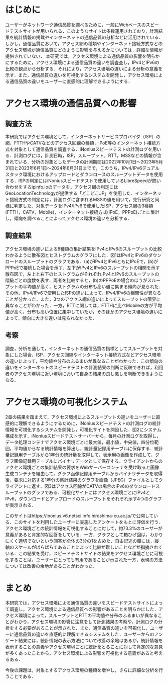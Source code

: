# はじめに
ユーザーがネットワーク通信品質を調べるために，一般にWebベースのスピードテストサイトが用いられる．このようなサイトは多数運用されており，計測結果を統計情報の掲載やインターネットの通信品質の分析などに活用されている．しかし，通信品質において，アクセス網の種類やインターネット接続方式などのアクセス環境が通信品質にどのように影響を与えるかについては，詳細な情報が提供されていない．
本研究では，アクセス環境による通信品質の影響を明らかにするために，アクセス環境による通信品質の違いを調査査し，IPv4とIPv6の比較の観点から分析する．それにより，アクセス環境の違いによる分析の意義を示す．また，通信品質の違いを可視化するシステムを開発し，アクセス環境による通信品質の違いをユーザーに直感的に理解できるようにする．
# アクセス環境の通信品質への影響

## 調査方法
本研究ではアクセス環境として，インターネットサービスプロバイダ（ISP）の網，FTTHやCATVなどのアクセス回線の種類，IPoE等のインターネット接続方式を対象として通信品質を調査する．iNoniusスピードテストの計測ログを用いる．計測ログには，計測日時，ISP，スループット，RTT，MSSなどの情報が含まれている．分析の対象としたデータの計測期間は2022年10月1日〜2023年5月31日と2023年6月1日〜2024年6月31日までで，このうち，IPv4/IPv6デュアルスタック環境におけるアップロードとダウンロースのスループットデータを使用する．ISPの判定にはiNoniusスピードテストで使用しているLibreSpeedが問い合わせをするipinfo.ioのデータを，アクセス網の判定にはGeoLocationTechnologyが提供する「どこどこJP」を使用した．インターネット接続方式の判定には，計測ログに含まれるMSSの値を用いて，先行研究と同様に判定した．対象データをIPv4/IPv6で使用したISP，アクセス網の3種類(FTTH，CATV，Mobile)，インターネット接続方式(IPoE，PPPoE)ごとに集計し，傾向を調べることによってアクセス環境の違いを分析する．

## 調査結果
アクセス環境の違いによる8種類の集計結果をIPv4とIPv6のスループットの比較わかるように散布図とヒストグラムのグラフにした．図1はIPv4とIPv6のダウンロードのスループットのグラフである．(a)がIPv4とIPv6ともにIPoEで，(b)がPPPoEで接続した場合を示す．左下がIPv4とIPv6のスループットの相関を示す散布図で，左上と右下のヒストグラムがそれぞれIPv4とIPv6のスループットの階級ごとの度数を表す．両者を比較すると，(b)のPPPoEの場合のほうがスループットの平均値が高く，ヒストグラムの分布も高い値に集まる傾向が見られた．その他，IPv4/IPv6で使用したISPの違いによって，IPv4/IPv6の相関性が異なることが分かった．また，3つのアクセス網の違いによってスループットの限界に異なることがわかった．一方，RTTに関しては，FTTHに比べMobileの方が平均値が高く，分布も高い位置に集中していたが，そのほかのアクセス環境の違いによって，傾向に大きな違いは見られなかった．

## 考察
調査，分析を通して，インターネットの通信品質の指標としてスループットを対象にした場合，ISP，アクセス回線やインターネット接続方式などアクセス環境の違いによって，平均値や分布のふるまいが異なることがわかった．この傾向の違いをインターネットのスピードテストの計測結果の判断に反映できれば，利用者のアクセス環境に近い環境において自身の結果の良し悪しを判断できるようになる．

# アクセス環境の可視化システム
2章の結果を踏まえて，アクセス環境によるスループットの違いをユーザーに直感的に理解できるようにするために，iNoniusスピードテストの計測ログの統計情報を可視化するシステムを開発し，可視化サイトを開設した．図2にシステム構成を示す．iNoniusスピードテストサーバーから，毎月の計測ログを取得し，データ処理コンテナでアクセス環境ごとに最大値，最小値，中央値，四分位範囲，平均値からなる統計情報を算出し，統計量記録用テーブルに保存する．統計量記録用テーブルから1年分の統計量を取得して，表示用の画像を作成して，グラフ画像記録用テーブルにバイナリデータとして保存する．クライアントからのアクセス環境ごとの集計結果の要求をWebサーバーコンテナを受け取ると画像生成コンテナを経由して，グラフ画像記録用テーブルからバイナリデータを取得後，要求に対応する1年分の集計結果のグラフを画像（JPEG）ファイルとしてクライアントに返す．図3はアクセス回線がCATVの場合のIPv6のダウンロードスループットのグラフである．可視化サイトにはアクセス環境ごとにIPv4とIPv6，ダウンロードとアップロードのスループットをそれぞれ示す4つのグラフが表示される．

このサイトはhttps://inonius.v6.netsci.info.hiroshima-cu.ac.jp/で公開している．このサイトを利用したユーザーに実施したアンケートをもとに評価を行う．アクセス環境ごとの統計情報を可視化することに対して，約73.3\%のユーザーが意義があると肯定的な回答をしている．一方，グラフとして箱ひげ図は，わかりにくく適切でないという回答が全体の3分の1を占めた．自由記述の欄には，縦軸のスケールがばらばらであることによって比較が難しいことなどが指摘されている．この結果を受け，スピードテストサイトの結果をアクセス環境ごとに可視化することは，ユーザーにとっても有用であることが示された一方，表現の方法については改善の余地があることがわかった．

# まとめ
本研究では，アクセス環境による通信品質の違いをスピードテストサイトによって調査し，アクセス環境による通信品質への影響があることを明らかにした．アクセス環境によって，スループットとRTTの平均値や分布のふるまいが異なることがわかり，アクセス環境の影響に注意をして計測結果の考察や，計測ログの分析をする必要があることが示された．また，通信品質の違いを可視化し，ユーザーに通信品質の違いを直感的に理解できるシステムをした．ユーザーからのアンケート結果には，統計情報の表示方法について改善の余地はあるが，統計情報を表示することの意義やアクセス環境ごとに統計をとることに対して肯定的な意見が多くあったことから，アクセス環境による影響を可視化する意義があると考えるある．

今後の課題は，対象とするアクセス環境の種類を増やし，さらに詳細な分析を行うことである．